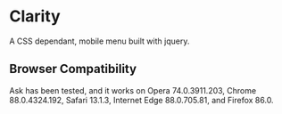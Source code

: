 # Clarity
 A CSS dependant, mobile menu built with jquery.

## Browser Compatibility 
Ask has been tested, and it works on Opera 74.0.3911.203, Chrome 88.0.4324.192, Safari 13.1.3, Internet Edge 88.0.705.81, and Firefox 86.0.

